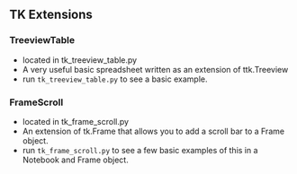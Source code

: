 ## TK Extensions

### TreeviewTable
- located in tk_treeview_table.py
- A very useful basic spreadsheet written as an extension of ttk.Treeview
- run `tk_treeview_table.py` to see a basic example.

### FrameScroll
- located in tk_frame_scroll.py
- An extension of tk.Frame that allows you to add a scroll bar to a Frame object.
- run `tk_frame_scroll.py` to see a few basic examples of this in a Notebook and Frame object.
